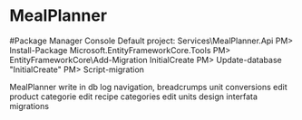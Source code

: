 # MealPlanner

#Package Manager Console
Default project: Services\MealPlanner.Api
PM> Install-Package Microsoft.EntityFrameworkCore.Tools
PM> EntityFrameworkCore\Add-Migration InitialCreate
PM> Update-database "InitialCreate"
PM> Script-migration





MealPlanner
write in db log
navigation, breadcrumps
unit conversions
edit product categorie
edit recipe categories
edit units
design interfata
migrations